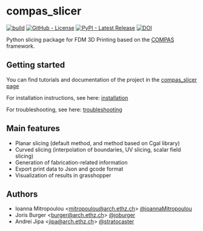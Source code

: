 # compas_slicer

[![build](https://github.com/compas-dev/compas_slicer/workflows/build/badge.svg)](https://github.com/compas-dev/compas_slicer/actions)
[![GitHub - License](https://img.shields.io/github/license/compas-dev/compas_slicer.svg)](https://github.com/compas-dev/compas_slicer/blob/master/LICENSE) 
[![PyPI - Latest Release](https://img.shields.io/pypi/v/COMPAS-SLICER.svg)](https://pypi.python.org/project/COMPAS-SLICER)
[![DOI](https://zenodo.org/badge/226364384.svg)](https://zenodo.org/badge/latestdoi/226364384)

Python slicing package for FDM 3D Printing based on the [COMPAS](https://block.arch.ethz.ch/brg/tools/compas-computational-framework-for-collaboration-and-research-in-architecture-structures-and-digital-fabrication) framework.

## Getting started

You can find tutorials and documentation of the project in the [compas_slicer page](https://compas.dev/compas_slicer/latest/)

For installation instructions, see here: [installation](https://compas.dev/compas_slicer/latest/installation.html)

For troubleshooting, see here: [troubleshooting](https://compas.dev/compas_slicer/installation.html#troubleshooting-1)

## Main features

* Planar slicing (default method, and method based on Cgal library)
* Curved slicing (interpolation of boundaries, UV slicing, scalar field slicing)
* Generation of fabrication-related information
* Export print data to Json and gcode format
* Visualization of results in grasshopper

## Authors

* Ioanna Mitropoulou <<mitropoulou@arch.ethz.ch>> [@ioannaMitropoulou](https://github.com/ioannaMitropoulou)
* Joris Burger <<burger@arch.ethz.ch>> [@joburger](https://github.com/joburger)
* Andrei Jipa <<jipa@arch.ethz.ch>> [@stratocaster](https://github.com/stratocaster)

